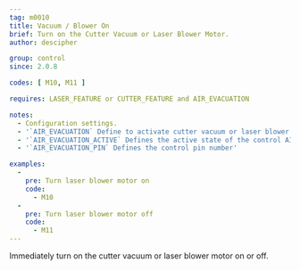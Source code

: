```yaml
---
tag: m0010
title: Vacuum / Blower On
brief: Turn on the Cutter Vacuum or Laser Blower Motor.
author: descipher

group: control
since: 2.0.8

codes: [ M10, M11 ]

requires: LASER_FEATURE or CUTTER_FEATURE and AIR_EVACUATION

notes:
  - Configuration settings.
  - '`AIR_EVACUATION` Define to activate cutter vacuum or laser blower motor gcodes and LCD control menu.'
  - '`AIR_EVACUATION_ACTIVE` Defines the active state of the control AIR_EVACUATION_PIN, values are HIGH or LOW'
  - '`AIR_EVACUATION_PIN` Defines the control pin number'

examples:
  -
    pre: Turn laser blower motor on
    code:
      - M10
  -
    pre: Turn laser blower motor off
    code:
      - M11
---
```


Immediately turn on the cutter vacuum or laser blower motor on or off.
